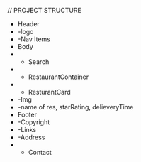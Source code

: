 // PROJECT STRUCTURE

 * Header
 * -logo
 * -Nav Items
 * Body
 * - Search
 * - RestaurantContainer
 * - ResturantCard
 *  -Img
 * -name of res, starRating, delieveryTime 
 * Footer
 * -Copyright
 * -Links
 * -Address
 * - Contact
  